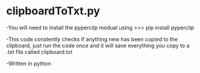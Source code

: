 # clipboardToTxt.py
-You will need to install the pyperclip modual using >>> pip install pyperclip

-This code constently checks if anything new has been copied to the clipboard, just run the code once and it will save everything you copy to a .txt file called clipboard.txt

-Written in python


